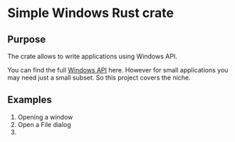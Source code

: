 # Simple Windows Rust crate

## Purpose
The crate allows to write applications using Windows API.

You can find the full [Windows API](https://github.com/microsoft/windows-rs) here. However for
small applications you may need just a small subset. So this project covers the niche.

## Examples

1. Opening a window
2. Open a File dialog
3. 
